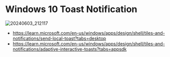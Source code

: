 ﻿# Windows 10 Toast Notification

![20240603_212117](https://github.com/nikvoronin/LastWallpaper/assets/11328666/879aef14-0109-4836-811b-d6ad1e20d33d)

- https://learn.microsoft.com/en-us/windows/apps/design/shell/tiles-and-notifications/send-local-toast?tabs=desktop
- https://learn.microsoft.com/en-us/windows/apps/design/shell/tiles-and-notifications/adaptive-interactive-toasts?tabs=appsdk
